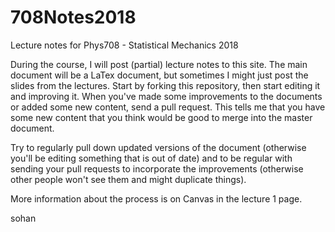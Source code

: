 # 708Notes2018
Lecture notes for Phys708 - Statistical Mechanics 2018

During the course, I will post (partial) lecture notes to this site. The main document will be a LaTex document, but sometimes I might just post the slides from the lectures. Start by forking this repository, then start editing it and improving it. When you've made some improvements to the documents or added some new content, send a pull request. This tells me that you have some new content that you think would be good to merge into the master document.

Try to regularly pull down updated versions of the document (otherwise you'll be editing something that is out of date) and to be regular with sending your pull requests to incorporate the improvements (otherwise other people won't see them and might duplicate things).

More information about the process is on Canvas in the lecture 1 page.

sohan